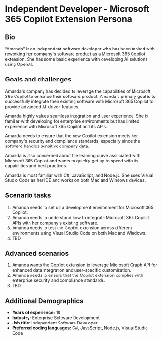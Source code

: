 # Independent Developer - Microsoft 365 Copilot Extension Persona

## Bio

“Amanda” is an independent software developer who has been tasked with reworking her company's software product as a Microsoft 365 Copilot extension. She has some basic experience with developing AI solutions using OpenAI.

## Goals and challenges

Amanda's company has decided to leverage the capabilities of Microsoft 365 Copilot to enhance their software product. Amanda's primary goal is to successfully integrate their existing software with Microsoft 365 Copilot to provide advanced AI-driven features.

Amanda highly values seamless integration and user experience. She is familiar with developing for enterprise environments but has limited experience with Microsoft 365 Copilot and its APIs.

Amanda needs to ensure that the new Copilot extension meets her company's security and compliance standards, especially since the software handles sensitive company data.

Amanda is also concerned about the learning curve associated with Microsoft 365 Copilot and wants to quickly get up to speed with its capabilities and best practices.

Amanda is most familiar with C#, JavaScript, and Node.js. She uses Visual Studio Code as her IDE and works on both Mac and Windows devices.

## Scenario tasks

1. Amanda needs to set up a development environment for Microsoft 365 Copilot.
1. Amanda needs to understand how to integrate Microsoft 365 Copilot APIs with her company's existing software.
1. Amanda needs to test the Copilot extension across different environments using Visual Studio Code on both Mac and Windows.
1. TBD

## Advanced scenarios

1. Amanda wants the Copilot extension to leverage Microsoft Graph API for enhanced data integration and user-specific customization.
1. Amanda needs to ensure that the Copilot extension complies with enterprise security and compliance standards.
1. TBD

## Additional Demographics

- **Years of experience:** 10
- **Industry:** Enterprise Software Development
- **Job title:** Independent Software Developer
- **Preferred coding languages:** C#, JavaScript, Node.js, Visual Studio Code